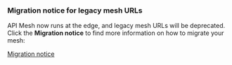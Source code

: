 
<AnnouncementBlock slots="heading, text, button" />

### Migration notice for legacy mesh URLs

API Mesh now runs at the edge, and legacy mesh URLs will be deprecated. Click the **Migration notice** to find more information on how to migrate your mesh:

[Migration notice](/src/pages/mesh/release/migration.md)
